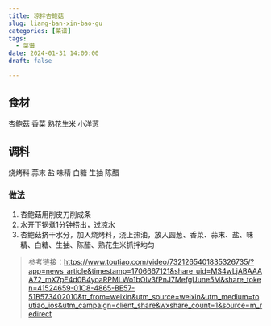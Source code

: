 ```yaml
---
title: 凉拌杏鲍菇
slug: liang-ban-xin-bao-gu
categories: [菜谱]
tags:
  - 菜谱
date: 2024-01-31 14:00:00
draft: false

---
```


## 食材
杏鲍菇
香菜
熟花生米
小洋葱

## 调料
烧烤料
蒜末
盐
味精
白糖
生抽
陈醋

### 做法
1. 杏鲍菇用削皮刀削成条
2. 水开下锅煮1分钟捞出，过凉水
3. 杏鲍菇挤干水分，加入烧烤料，浇上热油，放入圆葱、香菜、蒜末、盐、味精、白糖、生抽、陈醋、熟花生米抓拌均匀


> 参考链接：https://www.toutiao.com/video/7321265401835326735/?app=news_article&timestamp=1706667121&share_uid=MS4wLjABAAAA72_mX7pE4d0B4yoaRPMLWo1bOlv3fPnJ7MefgUune5M&share_token=41524659-01C8-4865-BE57-51B573402010&tt_from=weixin&utm_source=weixin&utm_medium=toutiao_ios&utm_campaign=client_share&wxshare_count=1&source=m_redirect
